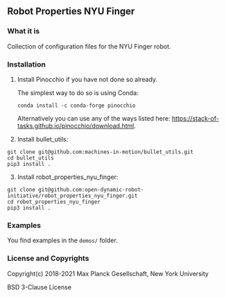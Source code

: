 Robot Properties NYU Finger
---------------------

### What it is

Collection of configuration files for the NYU Finger robot.

### Installation

1. Install Pinocchio if you have not done so already.

   The simplest way to do so is using Conda:

   ```
   conda install -c conda-forge pinocchio
   ```

   Alternatively you can use any of the ways listed here: https://stack-of-tasks.github.io/pinocchio/download.html.

2. Install bullet_utils:

  ```
  git clone git@github.com:machines-in-motion/bullet_utils.git
  cd bullet_utils
  pip3 install .
  ```

3. Install robot_properties_nyu_finger:

  ```
  git clone git@github.com:open-dynamic-robot-initiative/robot_properties_nyu_finger.git
  cd robot_properties_nyu_finger
  pip3 install .
  ```

### Examples

You find examples in the `demos/` folder.

### License and Copyrights

Copyright(c) 2018-2021 Max Planck Gesellschaft, New York University

BSD 3-Clause License
